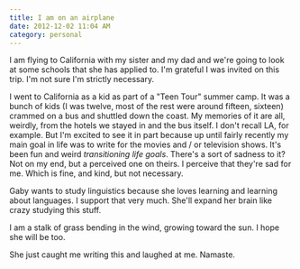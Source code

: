 ```yaml
---
title: I am on an airplane
date: 2012-12-02 11:04 AM
category: personal
---
```


I am flying to California with my sister and my dad and we're going to look at some schools that she has applied to. I'm grateful I was invited on this trip. I'm not sure I'm strictly necessary.

I went to California as a kid as part of a "Teen Tour" summer camp. It was a bunch of kids (I was twelve, most of the rest were around fifteen, sixteen) crammed on a bus and shuttled down the coast. My memories of it are all, weirdly, from the hotels we stayed in and the bus itself. I don't recall LA, for example. But I'm excited to see it in part because up until fairly recently my main goal in life was to write for the movies and / or television shows. It's been fun and weird *transitioning life goals*. There's a sort of sadness to it? Not on my end, but a perceived one on theirs. I perceive that they're sad for me. Which is fine, and kind, but not necessary.

Gaby wants to study linguistics because she loves learning and learning about languages. I support that very much. She'll expand her brain like crazy studying this stuff.

I am a stalk of grass bending in the wind, growing toward the sun. I hope she will be too.

She just caught me writing this and laughed at me. Namaste.
